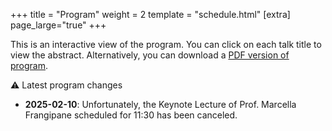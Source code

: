 +++
title = "Program"
weight = 2
template = "schedule.html"
[extra]
page_large="true"
+++

This is an interactive view of the program. You can click on each talk title to view the abstract. Alternatively, you can download a [PDF version of program](/pdf/BH7%20-%20Program.pdf).

<div class="program-change">

&#9888; Latest program changes

- **2025-02-10**: Unfortunately, the Keynote Lecture of Prof. Marcella Frangipane scheduled for 11:30 has been canceled.
</div>